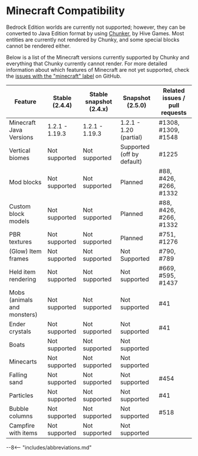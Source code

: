 # Minecraft Compatibility

Bedrock Edition worlds are currently not supported; however, they can be converted to Java Edition format by using <a href="https://chunker.app/" target="_blank">Chunker</a>, by Hive Games. Most entities are currently not rendered by Chunky, and some special blocks cannot be rendered either.

Below is a list of the Minecraft versions currently supported by Chunky and everything that Chunky currently cannot render. For more detailed information about which features of Minecraft are not yet supported, check the <a href="https://github.com/chunky-dev/chunky/issues?q=is%3Aissue+is%3Aopen+label%3Aminecraft" target="_blank">issues with the "minecraft" label</a> on GitHub.

| Feature                     | Stable (2.4.4) | Stable snapshot (2.4.x) | Snapshot (2.5.0)           | Related issues / pull requests  |
| --------------------------- | -------------- | ----------------------- | -------------------------- | ------------------------------- |
| Minecraft Java Versions     | 1.2.1 - 1.19.3 | 1.2.1 - 1.19.3          | 1.2.1 - 1.20 (partial)     | #1308, #1309, #1548             |
| Vertical biomes             | Not supported  | Not supported           | Supported (off by default) | #1225                           |
| Mod blocks                  | Not supported  | Not supported           | Planned                    | #88, #426, #266, #1332          |
| Custom block models         | Not supported  | Not supported           | Planned                    | #88, #426, #266, #1332          |
| PBR textures                | Not supported  | Not supported           | Planned                    | #751, #1276                     |
| (Glow) Item frames          | Not supported  | Not supported           | Not Supported              | #790, #789                      |
| Held item rendering         | Not supported  | Not supported           | Not supported              | #669, #595, #1437               |
| Mobs (animals and monsters) | Not supported  | Not supported           | Not supported              | #41                             |
| Ender crystals              | Not supported  | Not supported           | Not supported              | #41                             |
| Boats                       | Not supported  | Not supported           | Not supported              |                                 |
| Minecarts                   | Not supported  | Not supported           | Not supported              |                                 |
| Falling sand                | Not supported  | Not supported           | Not supported              | #454                            |
| Particles                   | Not supported  | Not supported           | Not supported              | #41                             |
| Bubble columns              | Not supported  | Not supported           | Not supported              | #518                            |
| Campfire with items         | Not supported  | Not supported           | Not supported              |                                 |

--8<-- "includes/abbreviations.md"

